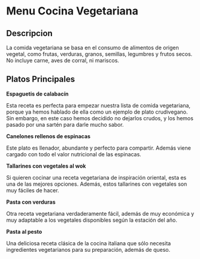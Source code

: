 # Menu Cocina Vegetariana

## Descripcion

La comida vegetariana se basa en el consumo de alimentos de origen vegetal, como frutas, verduras, granos, semillas, legumbres y frutos secos. No incluye carne, aves de corral, ni mariscos. 

## Platos Principales

**Espaguetis de calabacín**

Esta receta es perfecta para empezar nuestra lista de comida vegetariana, porque ya hemos hablado de ella como un ejemplo de plato crudivegano. Sin embargo, en este caso hemos decidido no dejarlos crudos, y los hemos pasado por una sartén para darle mucho sabor.

**Canelones rellenos de espinacas**

Este plato es llenador, abundante y perfecto para compartir. Además viene cargado con todo el valor nutricional de las espinacas.

**Tallarines con vegetales al wok**

Si quieren cocinar una receta vegetariana de inspiración oriental, esta es una de las mejores opciones. Además, estos tallarines con vegetales son muy fáciles de hacer.

**Pasta con verduras**

Otra receta vegetariana verdaderamente fácil, además de muy económica y muy adaptable a los vegetales disponibles según la estación del año.

**Pasta al pesto**

Una deliciosa receta clásica de la cocina italiana que sólo necesita ingredientes vegetarianos para su preparación, además de queso.